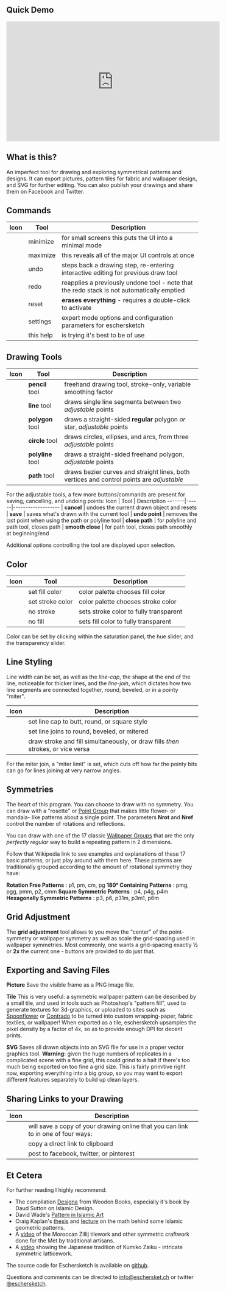 <slot name="header"></slot>

## Quick Demo
<p style="text-align:center">
  <iframe width="560" height="315" src="https://www.youtube-nocookie.com/embed/iKF9nnKlxdI?rel=0" frameborder="0" allowfullscreen></iframe>
</p>

## What is this?

An imperfect tool for drawing and exploring symmetrical patterns and designs.  It can export pictures, pattern tiles for fabric and wallpaper design, and SVG for further editing.  You can also publish your drawings and share them on Facebook and Twitter.

## Commands

Icon   | Tool | Description
-------|------|-------------------
<span class="icon-shrink2"></span> | minimize | for small screens this puts the UI into a minimal mode
<span class="icon-enlarge2"></span> | maximize | this reveals all of the major UI controls at once
<span class="icon-undo"/>| undo | steps back a drawing step, re-entering interactive editing for previous draw tool
<span class="icon-redo"/>| redo | reapplies a previously undone tool - note that the redo stack is not automatically emptied
<span class="icon-bin"/>| reset | __erases everything__ - requires a double-click to activate
<span class="icon-cog"/>| settings | expert mode options and configuration parameters for eschersketch
<span class="icon-question-circle"></span>| this help | is trying it's best to be of use

## Drawing Tools

Icon   | Tool | Description
-------|------|-------------------
<span class="icon-pencil"/>  | __pencil__ tool | freehand drawing tool, stroke-only, variable smoothing factor
<span class="icon-line"/> | __line__ tool | draws single line segments between two _adjustable_ points
<span class="icon-hexagon"/>| __polygon__ tool | draws a straight-sided __regular__ polygon _or_ star, _adjustable_ points
<span class="icon-radio-unchecked"/> | __circle__ tool | draws circles, ellipses, and arcs,  from three _adjustable_ points
<span class="icon-polyline"/> | __polyline__ tool | draws a straight-sided freehand polygon, _adjustable_ points
<span class="icon-pen"/>| __path__ tool | draws bezier curves and straight lines, both vertices and control points are _adjustable_

For the adjustable tools, a few more buttons/commands are present for saving, cancelling, and undoing points:
Icon   | Tool | Description
-------|------|-------------------
<span class="icon-cross"/>  | __cancel__ | undoes the current drawn object and resets
<span class="icon-checkmark"/> | __save__ | saves what's drawn with the current tool
<span class="icon-minus"/> | __undo point__ | removes the last point when using the path or polyline tool
<span class="icon-stroke"/> | __close path__ | for polyline and path tool, closes path
<span class="icon-radio-unchecked"/> | __smooth close__ | for path tool, closes path smoothly at beginning/end

Additional options controlling the tool are displayed upon selection.

 ## Color

 Icon   | Tool | Description
 -------|------|-------------------
 <span class="icon-fill"/>| set fill color | color palette chooses fill color
 <span class="icon-stroke"/>| set stroke color | color palette chooses stroke color
 <span class="icon-no-stroke"> <span class="path1"></span><span class="path2"></span></span>| no stroke | sets stroke color to fully transparent
 <span class="icon-no-fill"> <span class="path1"></span><span class="path2"></span></span>| no fill | sets fill color to fully transparent

Color can be set by clicking within the saturation panel, the hue slider, and the transparency slider.

## Line Styling

Line width can be set, as well as the _line-cap_, the shape at the end of the line, noticeable for thicker lines, and the _line-join_, which dictates how two line segments are connected together, round, beveled, or in a pointy "miter".

Icon   | Description
-------|-------------------------
<span class="icon-linecap-butt"/><span class="icon-linecap-round"/><span class="icon-linecap-square"/> | set line cap to butt, round, or square style
<span class="icon-linejoin-round"/><span class="icon-linejoin-bevel"/><span class="icon-linejoin-miter"/> | set line joins to round, beveled, or mitered
<span class="icon-draworder-normal"/> <span class="icon-draworder-fillstroke"/> <span class="icon-draworder-strokefill"/> | draw stroke and fill simultaneously, or draw fills _then_ strokes, or vice versa

For the miter join, a "miter limit" is set, which cuts off how far the pointy bits can go for lines joining at very narrow angles.

## Symmetries

The heart of this program.  You can choose to draw with no symmetry.  You can draw with a "rosette" or [Point Group][1] that makes little flower- or mandala- like patterns about a single point.  The parameters __Nrot__ and __Nref__ control the number of rotations and reflections.

You can draw with one of the 17 classic [Wallpaper Groups][2] that are the only _perfectly regular_ way to build a repeating pattern in 2 dimensions.

Follow that Wikipedia link to see examples and explanations of these 17 basic patterns, or just play around with them here.  These patterns are  traditionally grouped according to the amount of rotational symmetry they have:

__Rotation Free Patterns__ : p1, pm, cm, pg
__180&deg; Containing Patterns__ : pmg, pgg, pmm, p2, cmm
__Square Symmetric Patterns__ : p4, p4g, p4m
__Hexagonally Symmetric Patterns__ : p3, p6, p31m, p3m1, p6m

## Grid Adjustment

The __grid adjustment__ tool allows to you move the "center" of the point-symmetry or wallpaper symmetry as well as scale the grid-spacing used in wallpaper symmetries.  Most commonly, one wants a grid-spacing exactly __½__ or __2x__ the current one - buttons are provided to do just that.

## Exporting and Saving Files

__Picture__ Save the visible frame as a PNG image file.

__Tile__ This is very useful: a symmetric wallpaper pattern can be described by a small tile, and used in tools such as Photoshop's "pattern fill", used to generate textures for 3d-graphics, or uploaded to sites such as [Spoonflower][spoon] or [Contrado][contrado] to be turned into custom wrapping-paper, fabric textiles, or wallpaper!  When exported as a tile, eschersketch upsamples the pixel density by a factor of 4x, so as to provide enough DPI for decent prints.

__SVG__ Saves all drawn objects into an SVG file for use in a proper vector graphics tool.  __Warning:__ given the huge numbers of replicates in a complicated scene with a fine grid, this could grind to a halt if there's too much being exported on too fine a grid size.  This is fairly primitive right now, exporting everything into a big group, so you may want to export different features separately to build up clean layers.

## Sharing Links to your Drawing

  Icon |  Description
-------|-------------------------
<span class="icon-cloud-upload"></span> | will save a copy of your drawing online that you can link to in one of four ways:
<span class="icon-link"></span> | copy a direct link to clipboard
<span class="icon-facebook-square"></span> <span class="icon-twitter-square"></span> <span class="icon-pinterest"></span> | post to facebook, twitter, or pinterest

## Et Cetera

For further reading I highly recommend:
 - The compilation [Designa][designa] from Wooden Books, especially it's book by Daud Sutton on Islamic Design.
 - David Wade's [Pattern in Islamic Art][patislart]
 - Craig Kaplan's [thesis][cskthesis] and [lecture][csktalk] on the math behind some Islamic geometric patterns.
 - A [video][zillijvid] of the Moroccan Zillij tilework and other symmetric craftwork done for the Met by traditional artisans.
 - A [video][kumikovid1] showing the Japanese tradition of Kumiko Zaiku - intricate symmetric latticework.

The source code for Eschersketch is available on [github][gh].

Questions and comments can be directed to [info@eschersket.ch][mail] or twitter [@eschersketch][twit].

<slot name="footer"></slot>

[1]: https://en.wikipedia.org/wiki/Point_group
[2]: https://en.wikipedia.org/wiki/Wallpaper_group
[3]: https://en.wikipedia.org/wiki/Aperiodic_tiling
[spoon]: https://www.spoonflower.com/designs/new
[contrado]: https://www.contrado.com/
[designa]: https://www.amazon.com/Designa-Wooden-Books/dp/1620406594
[gh]: https://github.com/levskaya/eschersketch
[mail]: mailto:info@eschersket.ch
[twit]: https://twitter.com/eschersketch
[cskthesis]: http://www.cgl.uwaterloo.ca/csk/phd/
[csktalk]: https://www.youtube.com/watch?v=FBn6VgoF3fE
[patislart]: https://patterninislamicart.com/
[zillijvid]: https://www.youtube.com/watch?v=Og6cTlwBTrk
[kumikovid1]: https://www.youtube.com/watch?v=9REJTj9egKU
